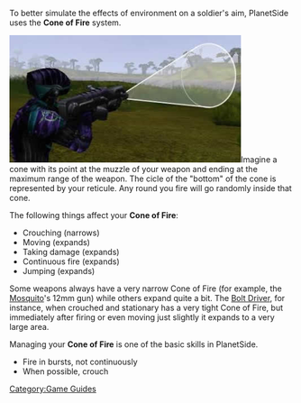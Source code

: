 To better simulate the effects of environment on a soldier's aim,
PlanetSide uses the **Cone of Fire** system.

![](images/Coneoffire.jpg "fig:Coneoffire.jpg")Imagine a cone with its point at
the muzzle of your weapon and ending at the maximum range of the weapon.
The cicle of the "bottom" of the cone is represented by your reticule.
Any round you fire will go randomly inside that cone.

The following things affect your **Cone of Fire**:

- Crouching (narrows)
- Moving (expands)
- Taking damage (expands)
- Continuous fire (expands)
- Jumping (expands)

Some weapons always have a very narrow Cone of Fire (for example, the
[Mosquito](Mosquito.md "wikilink")'s 12mm gun) while others expand quite a
bit. The [Bolt Driver](Bolt_Driver.md "wikilink"), for instance, when
crouched and stationary has a very tight Cone of Fire, but immediately
after firing or even moving just slightly it expands to a very large
area.

Managing your **Cone of Fire** is one of the basic skills in PlanetSide.

- Fire in bursts, not continuously
- When possible, crouch

[Category:Game Guides](Category:Game_Guides.md "wikilink")

